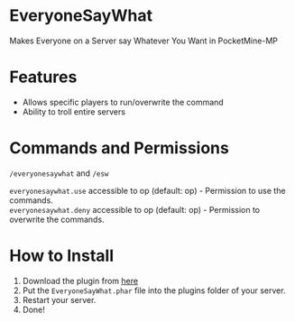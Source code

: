 # EveryoneSayWhat
Makes Everyone on a Server say Whatever You Want in PocketMine-MP

# Features
- Allows specific players to run/overwrite the command
- Ability to troll entire servers

# Commands and Permissions
```/everyonesaywhat``` and ```/esw```

```everyonesaywhat.use``` accessible to op (default: op) - Permission to use the commands. \
```everyonesaywhat.deny``` accessible to op (default: op) - Permission to overwrite the commands.

# How to Install
1. Download the plugin from [here]()
2. Put the ```EveryoneSayWhat.phar``` file into the plugins folder of your server.
3. Restart your server.
4. Done!
